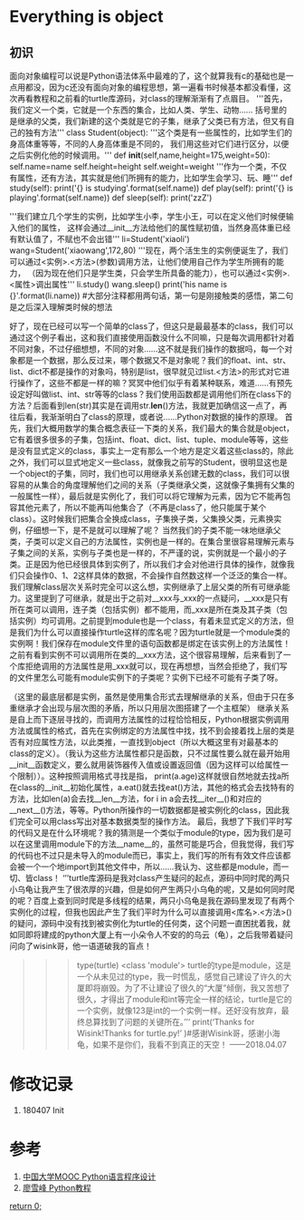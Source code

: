# Everything is object
## 初识
面向对象编程可以说是Python语法体系中最难的了，这个就算我有c的基础也是一点用都没，因为c还没有面向对象的编程思想，第一遍看书时候基本都没看懂，这次再看教程和之前看的turtle库源码，对class的理解渐渐有了点眉目。
'''首先，我们定义一个类，它就是一个东西的集合，比如人类、学生、动物……
括号里的是继承的父类，我们新建的这个类就是它的子集，继承了父类已有方法，但又有自己的独有方法'''
class Student(object):
    '''这个类是有一些属性的，比如学生们的身高体重等等，不同的人身高体重是不同的，
我们用这些对它们进行区分，以便之后实例化他的时候调用。'''
    def __init__(self,name,height=175,weight=50):
        self.name=name
        self.height=height
        self.weight=weight
    '''作为一个类，不仅有属性，还有方法，其实就是他们所拥有的能力，比如学生会学习、玩、睡'''
    def study(self):
        print('{} is studying'.format(self.name))
    def play(self):
        print('{} is playing'.format(self.name))
    def sleep(self):
        print('zzZ')

'''我们建立几个学生的实例，比如学生小李，学生小王，可以在定义他们时候便输入他们的属性，
这样会通过__init__方法给他们的属性赋初值，当然身高体重已经有默认值了，不赋也不会出错'''
li=Student('xiaoli')
wang=Student('xiaowang',172,80)
'''现在，两个活生生的实例便诞生了，我们可以通过<实例>.<方法>(参数)调用方法，让他们使用自己作为学生所拥有的能力，
（因为现在他们只是学生类，只会学生所具备的能力），也可以通过<实例>.<属性>调出属性'''
li.study()
wang.sleep()
print('his name is {}'.format(li.name))
#大部分注释都用两句话，第一句是刚接触类的感悟，第二句是之后深入理解类时候的想法

好了，现在已经可以写一个简单的class了，但这只是最最基本的class，我们可以通过这个例子看出，这和我们直接使用函数没什么不同嘛，只是每次调用都针对着不同对象，不过仔细想想，不同的对象……这不就是我们操作的数据吗，每一个对象都是一个数据，那么反过来，哪个数据又不是对象呢？我们的float、int、str、list、dict不都是操作的对象吗，特别是list，很早就见过list.<方法>的形式对它进行操作了，这些不都是一样的嘛？冥冥中他们似乎有着某种联系，难道……有预先设定好叫做list、int、str等等的class？我们使用函数都是调用他们所在class下的方法？后面看到len(str)其实是在调用str.__len__()方法，我就更加确信这一点了，再往后看，我渐渐明白了class的原理，或者说……Python对数据的操作的原理。
首先，我们大概用数学的集合概念表征一下类的关系，我们最大的集合就是object，它有着很多很多的子集，包括int、float、dict、list、tuple、module等等，这些是没有显式定义的class，事实上一定有那么一个地方是定义着这些class的，除此之外，我们可以显式地定义一些class，就像我之前写的Student，很明显这也是一个object的子集，同时，我们也可以用继承关系创建无数的class，我们可以很容易的从集合的角度理解他们之间的关系（子类继承父类，这就像子集拥有父集的一般属性一样），最后就是实例化了，我们可以将它理解为元素，因为它不能再包容其他元素了，所以不能再叫他集合了（不再是class了，他只能属于某个class）。这时候我们把集合全换成class，子集换子类，父集换父类，元素换实例，仔细想一下，是不是就可以理解了呢？
当然我们的子类不能一味地继承父类，子类可以定义自己的方法属性，实例也是一样的。在集合里很容易理解元素与子集之间的关系，实例与子类也是一样的，不严谨的说，实例就是一个最小的子类。正是因为他已经很具体到实例了，所以我们才会对他进行具体的操作，就像我们只会操作0、1、2这样具体的数据，不会操作自然数这样一个泛泛的集合一样。我们理解class层次关系时完全可以这么想，实例继承了上层父类的所有可继承能力。这里提到了可继承，就是出于之前对__xxx与_xxx的一点疑问，__xxx是只有所在类可以调用，连子类（包括实例）都不能用，而_xxx是所在类及其子类（包括实例）均可调用。之前提到module也是一个class，有着未显式定义的方法，但是我们为什么可以直接操作turtle这样的库名呢？因为turtle就是一个module类的实例啊！我们保存在module文件里的语句函数都是绑定在该实例上的方法属性！之前有看到实例不可以调用所在类的__xxx方法，这个很容易理解，后来看到了一个库拒绝调用的方法属性是用_xxx就可以，现在再想想，当然会拒绝了，我们写的文件里怎么可能有module实例下的子类呢？实例下已经不可能有子类了呀。
 
（这里的最底层都是实例，虽然是使用集合形式去理解继承的关系，但由于只在多重继承才会出现与层次图的矛盾，所以只用层次图搭建了一个主框架）
继承关系是自上而下逐层寻找的，而调用方法属性的过程恰恰相反，Python根据实例调用方法或属性的格式，首先在实例绑定的方法属性中找，找不到会接着找上层的类是否有对应属性方法，以此类推，一直找到object（所以大概这里有对最基本的class的定义）。（我认为这些方法属性都只是函数，只不过属性要么就在最开始用__init__函数定义，要么就用装饰器传入值或设置返回值（因为这样可以给属性一个限制））。这种按照调用格式寻找是指， print(a.age)这样就很自然地就去找a所在class的__init__初始化属性，a.eat()就去找eat()方法，其他的格式会去找特有的方法，比如len(a)会去找__len__方法，for i in a会去找__iter__()和对应的__next__()方法，等等。Python所操作的一切数据都是被实例化的class，因此我们完全可以用class写出对基本数据类型的操作方法。
最后，我想了下我们平时写的代码又是在什么环境呢？我的猜测是一个类似于module的type，因为我们是可以在这里调用module下的方法__name__的，虽然可能是巧合，但我觉得，我们写的代码也不过只是未导入的module而已，事实上，我们写的所有有效文件应该都会被一个一个地import到其他文件中，所以……我认为、这些都是module，而一切、皆class！
‘’’turtle库源码是我对class产生疑问的起点，源码中同时爬的两只小乌龟让我产生了很浓厚的兴趣，但是如何产生两只小乌龟的呢，又是如何同时爬的呢？百度上查到同时爬是多线程的结果，两只小乌龟是我在源码里发现了有两个实例化的过程，但我也因此产生了我们平时为什么可以直接调用<库名>.<方法>()的疑问，源码中没有找到被实例化为turtle的任何类，这个问题一直困扰着我，就如同即将建成的python大厦上有一小朵令人不安的的乌云（龟），之后我带着疑问问向了wisink哥，他一语道破我的盲点！
>>> type(turtle)
<class 'module'>
turtle的type是module，这是一个从未见过的type，我一时慌乱，感觉自己建设了许久的大厦即将崩毁。为了不让建设了很久的“大厦”倾倒，我又苦想了很久，才得出了module和int等完全一样的结论，turtle是它的一个实例，就像123是int的一个实例一样。还好没有放弃，最终总算找到了问题的关键所在。’’’
print(‘Thanks for Wisink!Thanks for turtle.py!’ )#感谢Wisink哥，感谢小海龟，如果不是你们，我看不到真正的天空！
——2018.04.07

# 修改记录
1. 180407 Init
# 参考
1. [中国大学MOOC Python语言程序设计](https://www.icourse163.org/course/BIT-268001#/info)
2. [廖雪峰 Python教程](https://www.liaoxuefeng.com/wiki/0014316089557264a6b348958f449949df42a6d3a2e542c000)

[return 0;](../README.md)